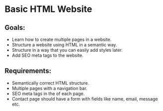 # Basic HTML Website

## Goals:

-   Learn how to create multiple pages in a website.
-   Structure a website using HTML in a semantic way.
-   Structure in a way that you can easily add styles later.
-   Add SEO meta tags to the website.

## Requirements:

-   Semantically correct HTML structure.
-   Multiple pages with a navigation bar.
-   SEO meta tags in the of each page.
-   Contact page should have a form with fields like name, email, message etc.
